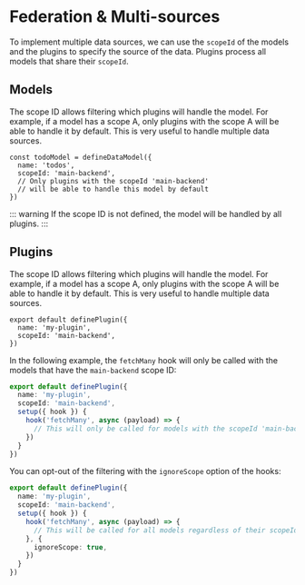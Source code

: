 # Federation & Multi-sources

To implement multiple data sources, we can use the `scopeId` of the models and the plugins to specify the source of the data. Plugins process all models that share their `scopeId`.

## Models

The scope ID allows filtering which plugins will handle the model. For example, if a model has a scope A, only plugins with the scope A will be able to handle it by default. This is very useful to handle multiple data sources.

```ts{3}
const todoModel = defineDataModel({
  name: 'todos',
  scopeId: 'main-backend',
  // Only plugins with the scopeId 'main-backend'
  // will be able to handle this model by default
})
```

::: warning
If the scope ID is not defined, the model will be handled by all plugins.
:::

## Plugins

The scope ID allows filtering which plugins will handle the model. For example, if a model has a scope A, only plugins with the scope A will be able to handle it by default. This is very useful to handle multiple data sources.

```ts{3}
export default definePlugin({
  name: 'my-plugin',
  scopeId: 'main-backend',
})
```

In the following example, the `fetchMany` hook will only be called with the models that have the `main-backend` scope ID:

```ts
export default definePlugin({
  name: 'my-plugin',
  scopeId: 'main-backend',
  setup({ hook }) {
    hook('fetchMany', async (payload) => {
      // This will only be called for models with the scopeId 'main-backend'
    })
  }
})
```

You can opt-out of the filtering with the `ignoreScope` option of the hooks:

```ts
export default definePlugin({
  name: 'my-plugin',
  scopeId: 'main-backend',
  setup({ hook }) {
    hook('fetchMany', async (payload) => {
      // This will be called for all models regardless of their scopeId
    }, {
      ignoreScope: true,
    })
  }
})
```
